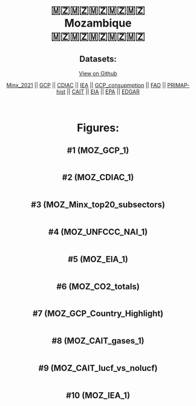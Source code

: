 
<center>
<h1 align="center">
🇲🇿🇲🇿🇲🇿🇲🇿🇲🇿
<br>
Mozambique
<br>
🇲🇿🇲🇿🇲🇿🇲🇿🇲🇿
</h1>
<h2>Datasets:</h2>
<p><a href="https://github.com/dquintani/GreenhouseData/tree/master/country_data/MOZ_Mozambique/data">View on Github</a>
<br></p><p><a href="data/MOZ_Minx_2021.csv">Minx_2021</a> || <a href="data/MOZ_GCP.csv">GCP</a> || <a href="data/MOZ_CDIAC.csv">CDIAC</a> || <a href="data/MOZ_IEA.csv">IEA</a> || <a href="data/MOZ_GCP_consupmption.csv">GCP_consupmption</a> || <a href="data/MOZ_FAO.csv">FAO</a> || <a href="data/MOZ_PRIMAP-hist.csv">PRIMAP-hist</a> || <a href="data/MOZ_CAIT.csv">CAIT</a> || <a href="data/MOZ_EIA.csv">EIA</a> || <a href="data/MOZ_EPA.csv">EPA</a> || <a href="data/MOZ_EDGAR.csv">EDGAR</a></p><p><br></p>
<h1>Figures:</h1><h2>#1 (MOZ_GCP_1)</h2>
<p><img alt="" src="figures/MOZ_GCP_1.png" /></p><h2>#2 (MOZ_CDIAC_1)</h2>
<p><img alt="" src="figures/MOZ_CDIAC_1.png" /></p><h2>#3 (MOZ_Minx_top20_subsectors)</h2>
<p><img alt="" src="figures/MOZ_Minx_top20_subsectors.png" /></p><h2>#4 (MOZ_UNFCCC_NAI_1)</h2>
<p><img alt="" src="figures/MOZ_UNFCCC_NAI_1.png" /></p><h2>#5 (MOZ_EIA_1)</h2>
<p><img alt="" src="figures/MOZ_EIA_1.png" /></p><h2>#6 (MOZ_CO2_totals)</h2>
<p><img alt="" src="figures/MOZ_CO2_totals.png" /></p><h2>#7 (MOZ_GCP_Country_Highlight)</h2>
<p><img alt="" src="figures/MOZ_GCP_Country_Highlight.png" /></p><h2>#8 (MOZ_CAIT_gases_1)</h2>
<p><img alt="" src="figures/MOZ_CAIT_gases_1.png" /></p><h2>#9 (MOZ_CAIT_lucf_vs_nolucf)</h2>
<p><img alt="" src="figures/MOZ_CAIT_lucf_vs_nolucf.png" /></p><h2>#10 (MOZ_IEA_1)</h2>
<p><img alt="" src="figures/MOZ_IEA_1.png" /></p>